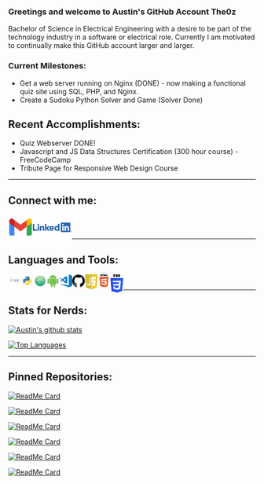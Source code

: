### Greetings and welcome to Austin's GitHub Account The0z

Bachelor of Science in Electrical Engineering with a desire to be part of the technology industry in a software  or electrical role.
Currently I am motivated to continually make this GitHub account larger and larger.

### Current Milestones:
- Get a web server running on Nginx (DONE) - now making a functional quiz site using SQL, PHP, and Nginx. 
- Create a Sudoku Python Solver and Game (Solver Done)

## Recent Accomplishments:
- Quiz Webserver DONE!
- Javascript and JS Data Structures Certification (300 hour course) - FreeCodeCamp
- Tribute Page for Responsive Web Design Course

---
## Connect with me:
[<img align="left" alt="Email: mraustingallagher@gmail.com" width="50px" src="https://raw.githubusercontent.com/The0z/imgFolder/main/logo-gmail.png" />][email]

[<img align="left" alt="Austin Gallagher | LinkedIn" height="50px" src="https://raw.githubusercontent.com/The0z/imgFolder/main/Linkedin-Logo.png" />][linkedin]

<br />
<br />

---

## Languages and Tools:


<img align="left" alt="Java" width="26px" src="https://raw.githubusercontent.com/github/explore/80688e429a7d4ef2fca1e82350fe8e3517d3494d/topics/java/java.png" />

<img align="left" alt="Python" width="26px" src="https://raw.githubusercontent.com/github/explore/80688e429a7d4ef2fca1e82350fe8e3517d3494d/topics/python/python.png" />

<img align="left" alt="Atom" width="26px" src="https://raw.githubusercontent.com/github/explore/80688e429a7d4ef2fca1e82350fe8e3517d3494d/topics/atom/atom.png" />

<img align="left" alt="Android SDK" width="26px" src="https://raw.githubusercontent.com/github/explore/80688e429a7d4ef2fca1e82350fe8e3517d3494d/topics/android/android.png" />

<img align="left" alt="Visual Studio Code" width="26px" src="https://raw.githubusercontent.com/github/explore/80688e429a7d4ef2fca1e82350fe8e3517d3494d/topics/visual-studio-code/visual-studio-code.png" />

<img align="left" alt="GitHub" width="26px" src="https://raw.githubusercontent.com/github/explore/78df643247d429f6cc873026c0622819ad797942/topics/github/github.png" />

<img align="left" alt="JS" width="26px" src="https://raw.githubusercontent.com/The0z/imgFolder/main/JS.png" />

<img align="left" alt="HTML" width="26px" src="https://raw.githubusercontent.com/The0z/imgFolder/main/1200px-HTML5_logo_and_wordmark.svg.png" />

<img align="left" alt="CSS" width="26px" src="https://raw.githubusercontent.com/The0z/imgFolder/main/CSS3_logo_and_wordmark.svg.png" />


<br />

---

## Stats for Nerds:
[![Austin's github stats](https://github-readme-stats.vercel.app/api?username=The0z&hide=stars,issues,contribs&show_icons=true&theme=dark)](https://github.com/anuraghazra/github-readme-stats)

[![Top Languages](https://github-readme-stats.vercel.app/api/top-langs/?username=The0z&layout=compact&langs_count=3)](https://github.com/anuraghazra/github-readme-stats)

---
## Pinned Repositories:
[![ReadMe Card](https://github-readme-stats.vercel.app/api/pin/?username=The0z&repo=QuizWebServer)](https://github.com/The0z/QuizWebServer)

[![ReadMe Card](https://github-readme-stats.vercel.app/api/pin/?username=The0z&repo=TechnicalDoc2021)](https://github.com/The0z/TechnicalDoc2021)

[![ReadMe Card](https://github-readme-stats.vercel.app/api/pin/?username=The0z&repo=ProductLandingPage2021)](https://github.com/The0z/ProductLandingPage2021)

[![ReadMe Card](https://github-readme-stats.vercel.app/api/pin/?username=The0z&repo=SurveyForm2021)](https://github.com/The0z/SurveyForm2021)

[![ReadMe Card](https://github-readme-stats.vercel.app/api/pin/?username=The0z&repo=TributePage2021)](https://github.com/The0z/TributePage2021)

[![ReadMe Card](https://github-readme-stats.vercel.app/api/pin/?username=The0z&repo=JustJavaCoffeeApp)](https://github.com/The0z/JustJavaCoffeeApp)

<!--
**The0z/The0z** is a ✨ _special_ ✨ repository because its `README.md` (this file) appears on your GitHub profile.
-->

[linkedin]: https://linkedin.com/in/austingallagher-ee
[email]: mailto:mraustingallagher@gmail.com


